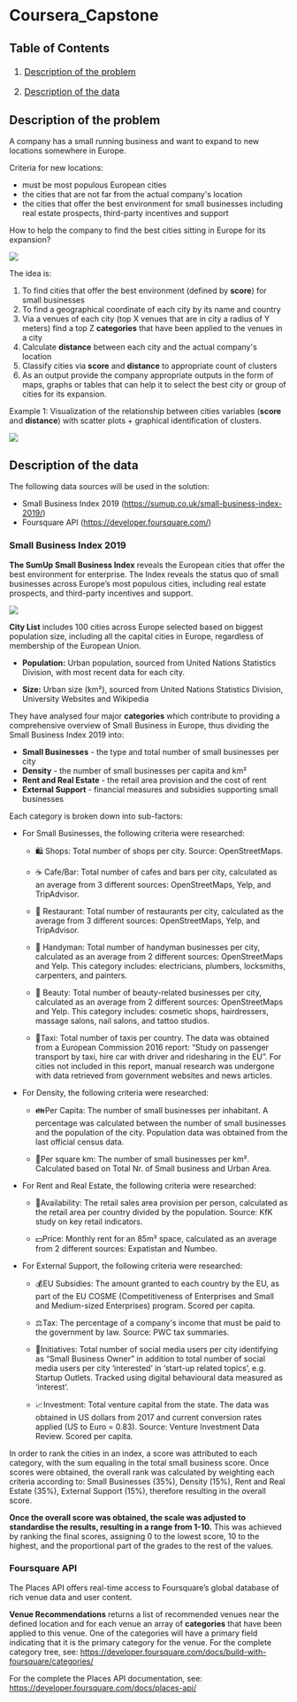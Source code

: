 # Coursera_Capstone

## Table of Contents

<div class="alert alert-block alert-info" style="margin-top: 20px">

<font size = 3>

1. <a href="#item1">Description of the problem</a>

2. <a href="#item2">Description of the data</a>

</font>
</div>

## Description of the problem

A company has a small running business and want to expand to new locations somewhere in Europe. 

Criteria for new locations:
- must be most populous European cities 
- the cities that are not far from the actual company's location
- the cities that offer the best environment for small businesses including real estate prospects, third-party incentives and support

How to help the company to find the best cities sitting in Europe for its expansion?

<img src="https://github.com/pospisilboh/Coursera_Capstone/blob/master/2020-04-29_13h43_17.png" align="center">

The idea is:
1. To find cities that offer the best environment (defined by **score**) for small businesses
2. To find a geographical coordinate of each city by its name and country
3. Via a venues of each city (top X venues that are in city a radius of Y meters) find a top Z **categories** that have been applied to the venues in a city
4. Calculate **distance** between each city and the actual company's location
5. Classify cities via **score** and **distance** to appropriate count of clusters
6. As an output provide the company appropriate outputs in the form of maps, graphs or tables that can help it to select the best city or group of cities for its expansion.

Example 1: Visualization of the relationship between cities variables (**score** and **distance**) with scatter plots + graphical identification of clusters.

<img src="https://github.com/pospisilboh/Coursera_Capstone/blob/master/2020-04-29_14h16_50.png" align="center">

## Description of the data

The following data sources will be used in the solution:
- Small Business Index 2019 (https://sumup.co.uk/small-business-index-2019/)
- Foursquare API (https://developer.foursquare.com/)

### Small Business Index 2019
**The SumUp Small Business Index** reveals the European cities that offer the best environment for enterprise. The Index reveals the status quo of small businesses across Europe’s most populous cities, including real estate prospects, and third-party incentives and support.

<a href="https://sumup.co.uk/small-business-index-2019/"><img src="https://github.com/pospisilboh/Coursera_Capstone/blob/master/2020-04-29_11h02_16.png" align="center"></a>

**City List** includes 100 cities across Europe selected based on biggest population size, including all the capital cities in Europe, regardless of membership of the European Union.

- **Population:** Urban population, sourced from United Nations Statistics Division, with most recent data for each city.

- **Size:** Urban size (km²), sourced from United Nations Statistics Division, University Websites and Wikipedia

They have analysed four major **categories** which contribute to providing a comprehensive overview of Small Business in Europe, thus dividing the Small Business Index 2019 into:
- **Small Businesses** - the type and total number of small businesses per city
- **Density** - the number of small businesses per capita and km²
- **Rent and Real Estate** - the retail area provision and the cost of rent
- **External Support** - financial measures and subsidies supporting small businesses

Each category is broken down into sub-factors:
- For Small Businesses, the following criteria were researched:
  - 🛍 Shops: Total number of shops per city. Source: OpenStreetMaps.

  - ☕ Cafe/Bar: Total number of cafes and bars per city, calculated as an average from 3 different sources: OpenStreetMaps, Yelp, and TripAdvisor.

  - 🍴 Restaurant: Total number of restaurants per city, calculated as the average from 3 different sources: OpenStreetMaps, Yelp, and TripAdvisor.

  - 💼 Handyman: Total number of handyman businesses per city, calculated as an average from 2 different sources: OpenStreetMaps and Yelp. This category includes: electricians, plumbers, locksmiths, carpenters, and painters.

  - 💅 Beauty: Total number of beauty-related businesses per city, calculated as an average from 2 different sources: OpenStreetMaps and Yelp. This category includes: cosmetic shops, hairdressers, massage salons, nail salons, and tattoo studios.

  - 🚖Taxi: Total number of taxis per country. The data was obtained from a European Commission 2016 report: “Study on passenger transport by taxi, hire car with driver and ridesharing in the EU”. For cities not included in this report, manual research was undergone with data retrieved from government websites and news articles.
 
- For Density, the following criteria were researched:
  - 👪Per Capita: The number of small businesses per inhabitant. A percentage was calculated between the number of small businesses and the population of the city. Population data was obtained from the last official census data.

  - 📍Per square km: The number of small businesses per km². Calculated based on Total Nr. of Small business and Urban Area.
- For Rent and Real Estate, the following criteria were researched:
  - 🔑Availability: The retail sales area provision per person, calculated as the retail area per country divided by the population. Source: KfK study on key retail indicators.

  - 💵Price: Monthly rent for an 85m² space, calculated as an average from 2 different sources: Expatistan and Numbeo.
- For External Support, the following criteria were researched:
  - 💰EU Subsidies: The amount granted to each country by the EU, as part of the EU COSME (Competitiveness of Enterprises and Small and Medium-sized Enterprises) program. Scored per capita.

  - ⚖Tax: The percentage of a company's income that must be paid to the government by law. Source: PWC tax summaries.

  - 🚀Initiatives: Total number of social media users per city identifying as “Small Business Owner” in addition to total number of social media users per city ‘interested’ in ‘start-up related topics’, e.g. Startup Outlets. Tracked using digital behavioural data measured as ‘interest’.

  - 📈Investment: Total venture capital from the state. The data was obtained in US dollars from 2017 and current conversion rates applied (US to Euro = 0.83). Source: Venture Investment Data Review. Scored per capita.


In order to rank the cities in an index, a score was attributed to each category, with the sum equaling in the total small business score. Once scores were obtained, the overall rank was calculated by weighting each criteria according to: Small Businesses (35%), Density (15%), Rent and Real Estate (35%), External Support (15%), therefore resulting in the overall score.

**Once the overall score was obtained, the scale was adjusted to standardise the results, resulting in a range from 1-10.**
This was achieved by ranking the final scores, assigning 0 to the lowest score, 10 to the highest, and the proportional part of the grades to the rest of the values.


### Foursquare API
The Places API offers real-time access to Foursquare’s global database of rich venue data and user content.

**Venue Recommendations** returns a list of recommended venues near the defined location and for each venue an array of **categories** that have been applied to this venue. One of the categories will have a primary field indicating that it is the primary category for the venue. For the complete category tree, see: https://developer.foursquare.com/docs/build-with-foursquare/categories/

For the complete the Places API documentation, see: https://developer.foursquare.com/docs/places-api/
